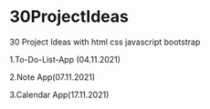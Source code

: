# 30ProjectIdeas

30 Project Ideas with html css javascript bootstrap

1.To-Do-List-App (04.11.2021)

2.Note App(07.11.2021)

3.Calendar App(17.11.2021)
